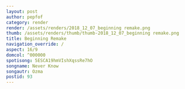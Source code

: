 ```yaml
---
layout: post
author: pepfof
category: render
render: /assets/renders/2018_12_07_beginning remake.png
thumb: /assets/renders/thumb/thumb-2018_12_07_beginning remake.png
title: Beginning Remake
navigation_override: /
aspect: 16/9
domcol: ^000000
spotisong: 5ESCA19hmVIshXqssRe7hO
songname: Never Know
songautr: Ozma
postid: 93
---
```


<!--USER BEGIN 1-->

<!--USER END 1-->

<!--more-->
<!--USER BEGIN 2-->

<!--USER END 2-->

